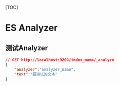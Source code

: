 [TOC]

# ES Analyzer

## 测试Analyzer

```json
// GET http://localhost:9200/index_name/_analyze
{
    "analyzer":"analyzer_name",
    "text":"要测试的文本"
}
```
